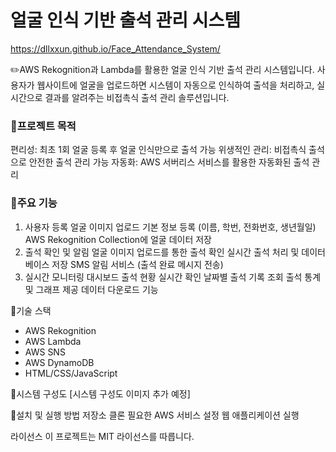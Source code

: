 
# 얼굴 인식 기반 출석 관리 시스템

https://dllxxun.github.io/Face_Attendance_System/

✏️AWS Rekognition과 Lambda를 활용한 얼굴 인식 기반 출석 관리 시스템입니다.
사용자가 웹사이트에 얼굴을 업로드하면 시스템이 자동으로 인식하여 출석을 처리하고, 실시간으로 결과를 알려주는 비접촉식 출석 관리 솔루션입니다.

### 📍프로젝트 목적
편리성: 최초 1회 얼굴 등록 후 얼굴 인식만으로 출석 가능
위생적인 관리: 비접촉식 출석으로 안전한 출석 관리 가능
자동화: AWS 서버리스 서비스를 활용한 자동화된 출석 관리

### 📍주요 기능
1. 사용자 등록
얼굴 이미지 업로드
기본 정보 등록 (이름, 학번, 전화번호, 생년월일)
AWS Rekognition Collection에 얼굴 데이터 저장
2. 출석 확인 및 알림
얼굴 이미지 업로드를 통한 출석 확인
실시간 출석 처리 및 데이터베이스 저장
SMS 알림 서비스 (출석 완료 메시지 전송)
3. 실시간 모니터링 대시보드
출석 현황 실시간 확인
날짜별 출석 기록 조회
출석 통계 및 그래프 제공
데이터 다운로드 기능

📍기술 스택
- AWS Rekognition
- AWS Lambda
- AWS SNS
- AWS DynamoDB
- HTML/CSS/JavaScript

📍시스템 구성도
[시스템 구성도 이미지 추가 예정]

📍설치 및 실행 방법
저장소 클론
필요한 AWS 서비스 설정
웹 애플리케이션 실행

라이선스
이 프로젝트는 MIT 라이선스를 따릅니다.



